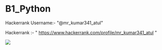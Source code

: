 # B1_Python

Hackerrank Username:-  "@mr_kumar341_atul"

Hackerrank :- " https://www.hackerrank.com/profile/mr_kumar341_atul "

<img src="E:\one drive\OneDrive\Pictures\Screenshots\Screenshot 2024-09-24 095102.png">
